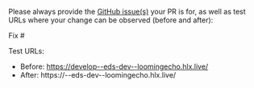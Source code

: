 Please always provide the [GitHub issue(s)](../issues) your PR is for, as well as test URLs where your change can be observed (before and after):

Fix #<gh-issue-id>

Test URLs:

- Before: https://develop--eds-dev--loomingecho.hlx.live/
- After: https://<branch>--eds-dev--loomingecho.hlx.live/
